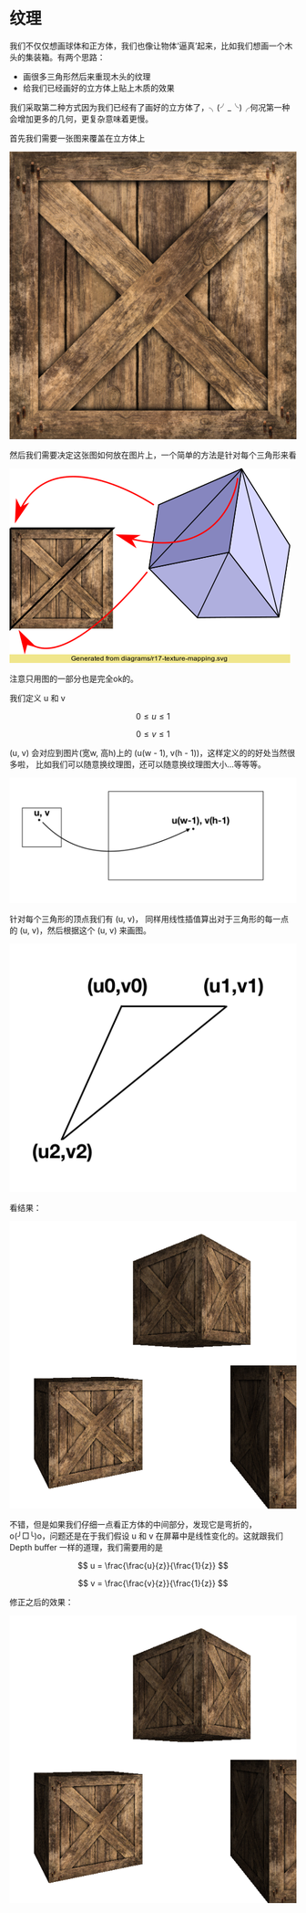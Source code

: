 # 纹理

我们不仅仅想画球体和正方体，我们也像让物体‘逼真’起来，比如我们想画一个木头的集装箱。有两个思路：

- 画很多三角形然后来重现木头的纹理
- 给我们已经画好的立方体上贴上木质的效果

我们采取第二种方式因为我们已经有了画好的立方体了，╮(╯_╰)╭何况第一种会增加更多的几何，更复杂意味着更慢。


首先我们需要一张图来覆盖在立方体上 

![](images/crate-texture.jpg)

然后我们需要决定这张图如何放在图片上，一个简单的方法是针对每个三角形来看


![](images/r17-texture-mapping.png)


注意只用图的一部分也是完全ok的。

我们定义 u 和 v

 $$
 0 \le u \le 1
 $$
 
 
 $$
 0 \le v \le 1
 $$


(u, v)  会对应到图片(宽w, 高h)上的 (u(w - 1), v(h - 1))，这样定义的的好处当然很多啦， 比如我们可以随意换纹理图，还可以随意换纹理图大小...等等等。


![](images/uvwh.png)



针对每个三角形的顶点我们有 (u, v)， 同样用线性插值算出对于三角形的每一点的 (u, v)，然后根据这个 (u, v) 来画图。

![](images/texture_uv.png)


看结果：

![](images/raster17.png)


不错，但是如果我们仔细一点看正方体的中间部分，发现它是弯折的，o(╯□╰)o，问题还是在于我们假设 u 和 v 在屏幕中是线性变化的。这就跟我们 Depth buffer 一样的道理，我们需要用的是

$$
u = \frac{\frac{u}{z}}{\frac{1}{z}}
$$

$$
v = \frac{\frac{v}{z}}{\frac{1}{z}}
$$


修正之后的效果：

![](images/raster18.png)




